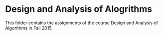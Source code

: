 # Design and Analysis of Alogrithms
This folder contains the assignments of the course Design and Analysis of Algorithms in Fall 2015.